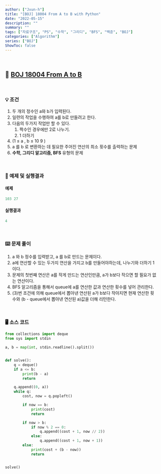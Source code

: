 ```yaml
---
author: ["Jxun-h"]
title: "[BOJ] 18004 From A to B with Python"
date: "2022-05-15"
description: ""
summary: ""
tags: ["자료구조", "PS", "수학", "그리디", "BFS", "백준", "BOJ"]
categories: ["Algorithm"]
series: ["BOJ"]
ShowToc: false
---
```


<br>

## 📌 <a href="https://www.acmicpc.net/problem/18004" target="_blank">BOJ 18004 From A to B</a>

<br>

### 💡 조건

1.  두 개의 정수인 a와 b가 입력된다.
2.  일련의 작업을 수행하여 a를 b로 만들려고 한다.
3.  다음의 두가지 작업만 할 수 있다.
    1.  짝수인 경우에만 2로 나누기.
    2.  1 더하기
4.  (1 ≤ a , b ≤ 10 9 )
5.  a 를 b 로 변환하는 데 필요한 주어진 연산의 최소 횟수를 출력하는 문제
6.  **수학, 그리디 알고리즘, BFS** 유형의 문제

<br>

### 🔖 예제 및 실행결과

#### 예제

```py
103 27
```

#### 실행결과

```py
4
```

<br>

### ⌨️ 문제 풀이

1.  a 와 b 정수를 입력받고, a 를 b로 만드는 문제이다.
2.  a에 연산할 수 있는 두가지 연산을 가지고 b를 만들어야하는데, 나누기와 더하기 1이다.
3.  문제의 첫번째 연산은 a를 작게 만드는 연산인만큼, a가 b보다 작으면 할 필요가 없는 연산이다.
4.  BFS 알고리즘을 통해서 queue에 a를 연산한 값과 연산한 횟수를 넣어 관리한다.
5.  (3)번 조건에 의해 queue에서 뽑아낸 연산된 a가 b보다 작아지면 현재 연산한 횟수와 (b - queue에서 뽑아낸 연산된 a)값을 더해 리턴한다.

<br>

### 🖥 소스 코드

```py
from collections import deque
from sys import stdin

a, b = map(int, stdin.readline().split())


def solve():
    q = deque()
    if a <= b:
        print(b - a)
        return

    q.append((0, a))
    while q:
        cost, now = q.popleft()

        if now == b:
            print(cost)
            return

        if now > b:
            if now % 2 == 0:
                q.append((cost + 1, now // 2))
            else:
                q.append((cost + 1, now + 1))
        else:
            print(cost + (b - now))
            return


solve()
```
